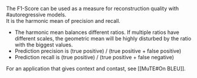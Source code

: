 The F1-Score can be used as a measure for reconstruction quality with #autoregressive models.  
It is the harmonic mean of precision and recall. 

- The harmonic mean balances different ratios. If multiple ratios have different scales, the geometric mean will be highly disturbed by the ratio with the biggest values.
- Prediction precision is (true positive) / (true positive + false positive)
- Prediction recall is (true positive) / (true positive + false negative)

For an application that gives context and contast, see [[MuTE#On BLEU]].



